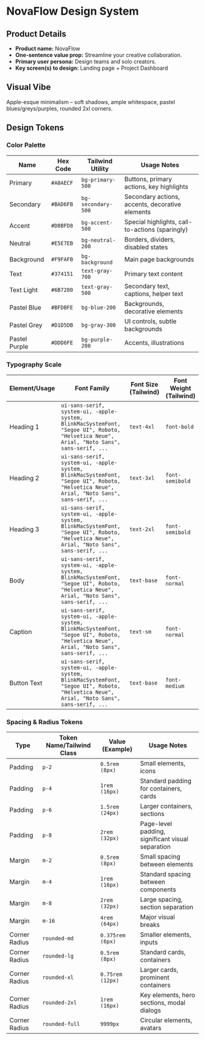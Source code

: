 # NovaFlow Design System

## Product Details
*   **Product name:** NovaFlow
*   **One-sentence value prop:** Streamline your creative collaboration.
*   **Primary user persona:** Design teams and solo creators.
*   **Key screen(s) to design:** Landing page + Project Dashboard

## Visual Vibe
Apple-esque minimalism – soft shadows, ample whitespace, pastel blues/greys/purples, rounded 2xl corners.

## Design Tokens

### Color Palette

| Name       | Hex Code | Tailwind Utility      | Usage Notes                                     |
|------------|----------|-----------------------|-------------------------------------------------|
| Primary    | `#A0AECF` | `bg-primary-500`      | Buttons, primary actions, key highlights        |
| Secondary  | `#BAD6FB` | `bg-secondary-500`    | Secondary actions, accents, decorative elements |
| Accent     | `#D8BFD8` | `bg-accent-500`       | Special highlights, call-to-actions (sparingly) |
| Neutral    | `#E5E7EB` | `bg-neutral-200`      | Borders, dividers, disabled states              |
| Background | `#F9FAFB` | `bg-background`       | Main page backgrounds                           |
| Text       | `#374151` | `text-gray-700`       | Primary text content                            |
| Text Light | `#6B7280` | `text-gray-500`       | Secondary text, captions, helper text           |
| Pastel Blue| `#BFDBFE` | `bg-blue-200`         | Backgrounds, decorative elements                |
| Pastel Grey| `#D1D5DB` | `bg-gray-300`         | UI controls, subtle backgrounds                 |
| Pastel Purple| `#DDD6FE`| `bg-purple-200`       | Accents, illustrations                          |

### Typography Scale

| Element/Usage | Font Family                                                                                                                              | Font Size (Tailwind) | Font Weight (Tailwind) |
|---------------|------------------------------------------------------------------------------------------------------------------------------------------|----------------------|------------------------|
| Heading 1     | `ui-sans-serif, system-ui, -apple-system, BlinkMacSystemFont, "Segoe UI", Roboto, "Helvetica Neue", Arial, "Noto Sans", sans-serif, ...` | `text-4xl`           | `font-bold`            |
| Heading 2     | `ui-sans-serif, system-ui, -apple-system, BlinkMacSystemFont, "Segoe UI", Roboto, "Helvetica Neue", Arial, "Noto Sans", sans-serif, ...` | `text-3xl`           | `font-semibold`        |
| Heading 3     | `ui-sans-serif, system-ui, -apple-system, BlinkMacSystemFont, "Segoe UI", Roboto, "Helvetica Neue", Arial, "Noto Sans", sans-serif, ...` | `text-2xl`           | `font-semibold`        |
| Body          | `ui-sans-serif, system-ui, -apple-system, BlinkMacSystemFont, "Segoe UI", Roboto, "Helvetica Neue", Arial, "Noto Sans", sans-serif, ...` | `text-base`          | `font-normal`          |
| Caption       | `ui-sans-serif, system-ui, -apple-system, BlinkMacSystemFont, "Segoe UI", Roboto, "Helvetica Neue", Arial, "Noto Sans", sans-serif, ...` | `text-sm`            | `font-normal`          |
| Button Text   | `ui-sans-serif, system-ui, -apple-system, BlinkMacSystemFont, "Segoe UI", Roboto, "Helvetica Neue", Arial, "Noto Sans", sans-serif, ...` | `text-base`          | `font-medium`          |

### Spacing & Radius Tokens

| Type           | Token Name/Tailwind Class | Value (Example) | Usage Notes                                       |
|----------------|---------------------------|-----------------|---------------------------------------------------|
| Padding        | `p-2`                     | `0.5rem (8px)`  | Small elements, icons                             |
| Padding        | `p-4`                     | `1rem (16px)`   | Standard padding for containers, cards            |
| Padding        | `p-6`                     | `1.5rem (24px)` | Larger containers, sections                       |
| Padding        | `p-8`                     | `2rem (32px)`   | Page-level padding, significant visual separation |
| Margin         | `m-2`                     | `0.5rem (8px)`  | Small spacing between elements                    |
| Margin         | `m-4`                     | `1rem (16px)`   | Standard spacing between components               |
| Margin         | `m-8`                     | `2rem (32px)`   | Large spacing, section separation                 |
| Margin         | `m-16`                    | `4rem (64px)`   | Major visual breaks                               |
| Corner Radius  | `rounded-md`              | `0.375rem (6px)`| Smaller elements, inputs                          |
| Corner Radius  | `rounded-lg`              | `0.5rem (8px)`  | Standard cards, containers                        |
| Corner Radius  | `rounded-xl`              | `0.75rem (12px)`| Larger cards, prominent containers                |
| Corner Radius  | `rounded-2xl`             | `1rem (16px)`   | Key elements, hero sections, modal dialogs        |
| Corner Radius  | `rounded-full`            | `9999px`        | Circular elements, avatars                        |
